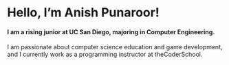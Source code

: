 # Hello, I’m Anish Punaroor! 
#### I am a rising junior at UC San Diego, majoring in Computer Engineering. 

I am passionate about computer science education and game development, and I currently work as a programming instructor at theCoderSchool. 


<!---
theRealAnishP/theRealAnishP is a ✨ special ✨ repository because its `README.md` (this file) appears on your GitHub profile.
You can click the Preview link to take a look at your changes.
--->
